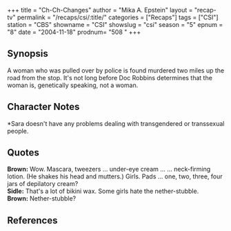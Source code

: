 +++
title = "Ch-Ch-Changes"
author = "Mika A. Epstein"
layout = "recap-tv"
permalink = "/recaps/csi/:title/"
categories = ["Recaps"]
tags = ["CSI"]
station = "CBS"
showname = "CSI"
showslug = "csi"
season = "5"
epnum = "8"
date = "2004-11-18"
prodnum= "508 "
+++

## Synopsis

A woman who was pulled over by police is found murdered two miles up the road from the stop. It's not long before Doc Robbins determines that the woman is, genetically speaking, not a woman.

## Character Notes

*Sara doesn't have any problems dealing with transgendered or transsexual people.

## Quotes

**Brown:** Wow. Mascara, tweezers ... under-eye cream ... ... neck-firming lotion. (He shakes his head and mutters.) Girls. Pads ... one, two, three, four jars of depilatory cream?  
**Sidle:** That's a lot of bikini wax. Some girls hate the nether-stubble.  
**Brown:** Nether-stubble?

## References

<references/>
